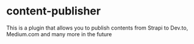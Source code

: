 # content-publisher

This is a plugin that allows you to publish contents from Strapi to Dev.to, Medium.com and many more in the future
